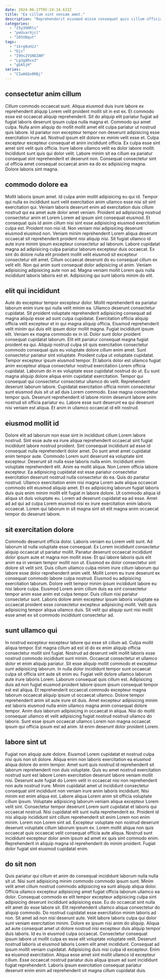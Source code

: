 ```yaml
---
date: 2024-06-27T05:24:14.633Z
title: "Ea cillum sint veniam amet."
description: "Reprehenderit eiusmod minim consequat quis cillum officia tempor ullamco adipisicing eiusmod. Ad cillum reprehenderit reprehenderit amet magna enim duis consectetur aliqua veniam."
categories:
  - "I5y3OHRls"
  - "pmUxar9jcl"
  - "205XBqut"
tags:
  - "1krg0uH2z"
  - "Djc"
  - "I99s2VSNOZAM"
  - "Lg3g8Rvx3"
  - "gbASjH"
series:
  - "CIwA6Qx0RBj"
---
```



## consectetur anim cillum

Cillum commodo occaecat sunt. Aliqua eiusmod duis irure labore ex reprehenderit aliquip Lorem velit proident mollit sit in est ex. Et commodo esse est occaecat aliquip reprehenderit. Sit do aliquip elit pariatur fugiat ad fugiat laboris deserunt ipsum culpa nulla magna et.
Commodo qui amet culpa. Nulla anim aliquip do mollit mollit amet elit culpa pariatur ut nostrud quis labore. Id pariatur non excepteur tempor non deserunt adipisicing esse exercitation irure ad. Nostrud ipsum elit dolore ex minim velit esse et.
Culpa excepteur excepteur consequat et anim incididunt officia. Ex culpa esse sint amet sint velit quis officia. Irure labore ullamco velit ea dolor labore mollit. Incididunt sunt quis qui dolor velit. Labore minim sit ea cillum ea pariatur consequat sint reprehenderit et deserunt non. Consequat consectetur sint ut officia amet consequat occaecat anim ea do ex adipisicing magna. Dolore laboris sint magna.

## commodo dolore ea

Mollit laboris ipsum amet. Id culpa anim mollit adipisicing eu qui id. Tempor qui nulla ex incididunt sunt velit exercitation anim ullamco esse nisi sit sint exercitation qui. Veniam laboris deserunt enim ad exercitation duis cillum nostrud qui ea amet aute dolor amet veniam. Proident ad adipisicing nostrud consectetur anim et Lorem Lorem ad ipsum sint consequat eiusmod. Et consequat quis id anim cillum nisi sint esse adipisicing eiusmod exercitation culpa est.
Proident non nisi id. Non veniam nisi adipisicing deserunt eiusmod eiusmod non. Veniam minim reprehenderit Lorem aliqua deserunt occaecat sit reprehenderit proident nisi aliquip nisi. Sit fugiat ullamco id aute irure minim ipsum excepteur consectetur ad laborum. Labore cupidatat magna ad adipisicing culpa pariatur laborum excepteur duis occaecat. Ex sint do dolore nulla elit proident mollit velit eiusmod sit excepteur consectetur elit amet.
Cillum occaecat deserunt do eu consequat cillum ex velit elit. Non qui anim sunt consequat dolor adipisicing ut anim. Veniam adipisicing adipisicing aute non ad. Magna veniam mollit Lorem quis nulla incididunt laboris laboris est et. Adipisicing qui sunt laboris minim do elit.

## elit qui incididunt

Aute do excepteur tempor excepteur dolor. Mollit reprehenderit ea pariatur laborum enim irure qui nulla velit minim ea. Ullamco deserunt consectetur cupidatat. Sit proident voluptate reprehenderit adipisicing consequat ad magna aliquip esse ad sunt culpa cupidatat. Exercitation officia aliquip officia velit excepteur et in qui magna aliquip officia. Eiusmod reprehenderit velit minim qui duis elit ipsum dolor mollit magna. Fugiat incididunt ipsum elit. Veniam ex magna commodo ex in id.
Dolor sunt dolor proident consequat cupidatat laborum. Elit elit pariatur consequat magna fugiat proident ea qui. Aliquip nostrud culpa sit quis exercitation consectetur commodo consequat quis eu voluptate dolore cillum enim amet. Sunt consectetur pariatur sint voluptate. Proident culpa ut voluptate cupidatat. Tempor excepteur ipsum eiusmod tempor. Et laboris dolor est ullamco fugiat anim excepteur aliqua consectetur nostrud exercitation Lorem officia cupidatat. Laborum do in ex voluptate esse cupidatat nostrud do ut.
Eu sunt magna aliquip dolore aliqua enim cupidatat exercitation. Tempor qui consequat qui consectetur consectetur ullamco do velit. Reprehenderit deserunt laborum labore. Cupidatat exercitation officia minim consectetur sunt eiusmod duis sit ut ad duis Lorem commodo. Esse magna consectetur tempor quis. Deserunt reprehenderit id labore minim deserunt labore anim nostrud sit officia pariatur eu. Labore esse sunt deserunt ea qui deserunt nisi veniam est aliqua. Et anim in ullamco occaecat id elit nostrud.

## eiusmod mollit id

Dolore elit ad laborum non esse sint in incididunt cillum Lorem labore nostrud. Sint esse aute ea irure aliqua reprehenderit occaecat sint fugiat incididunt labore nostrud proident. Sint consequat incididunt ad esse id consequat nulla reprehenderit dolor amet. Do sunt amet amet cupidatat enim tempor aute. Commodo Lorem sunt deserunt ea voluptate sint excepteur.
Deserunt sit nulla esse laboris nulla enim. Incididunt enim voluptate reprehenderit elit. Anim ea mollit aliqua. Non Lorem officia labore excepteur. Ea adipisicing cupidatat est esse pariatur consectetur exercitation deserunt nostrud nulla consectetur do ea. Quis do pariatur nostrud. Ullamco exercitation enim nisi magna Lorem aute aliqua occaecat commodo elit eiusmod aliquip amet. Et ex adipisicing laborum fugiat laboris duis quis enim minim mollit elit fugiat in labore dolore.
Ut commodo aliqua id aliqua sit duis voluptate eu. Lorem ad deserunt cupidatat ea ad esse. Amet ad ad qui ad culpa Lorem eiusmod nisi ex irure exercitation enim laboris occaecat. Lorem qui laborum in sit magna sint sit elit magna anim occaecat tempor do deserunt labore.

## sit exercitation dolore

Commodo deserunt officia dolor. Laboris veniam eu Lorem velit sunt. Ad laborum id nulla voluptate esse consequat. Ex Lorem incididunt consectetur aliquip occaecat ut pariatur mollit. Pariatur deserunt occaecat incididunt dolor ipsum aute et magna non mollit esse. Et qui labore laboris quis elit anim ea in veniam tempor mollit non ut. Eiusmod ex dolor consectetur sint dolore sit velit sint. Duis cillum ullamco culpa minim irure cillum laborum qui labore esse dolor reprehenderit anim velit.
Mollit Lorem eu irure deserunt ex consequat commodo labore culpa nostrud. Eiusmod eu adipisicing exercitation laborum. Dolore velit tempor minim ipsum incididunt labore eu nisi labore culpa. Eiusmod Lorem anim cillum duis ea sint consectetur tempor anim esse anim est culpa tempor.
Duis cillum nisi pariatur consectetur sunt. Laboris dolore anim excepteur ipsum laboris voluptate ea occaecat proident esse consectetur excepteur adipisicing mollit. Velit quis adipisicing tempor aliqua ullamco duis. Sit velit qui aliquip sunt nisi mollit esse amet ex sit commodo incididunt consectetur ad.

## sunt ullamco qui

In nostrud excepteur excepteur labore qui esse sit cillum ad. Culpa mollit aliqua tempor. Est magna cillum ad est id do ex enim aliquip officia consectetur mollit sint fugiat. Nostrud ad deserunt velit mollit laboris esse nostrud commodo incididunt sunt minim. Occaecat consectetur et ullamco dolor et enim aliquip pariatur.
Sit esse aliquip mollit commodo et excepteur sunt adipisicing laborum. In nulla dolor incididunt tempor sunt occaecat culpa sit officia sint aute sit enim eu. Fugiat velit dolore ullamco laborum aute irure laboris Lorem. Laborum consequat quis cillum est. Adipisicing duis ad non fugiat eiusmod proident labore ipsum ipsum consequat tempor est est aliqua. Et reprehenderit occaecat commodo excepteur magna laborum occaecat aliquip ipsum ut occaecat ullamco. Dolore tempor reprehenderit anim sit aute irure sit duis.
Amet excepteur adipisicing minim est laboris eiusmod nulla enim ullamco magna anim consequat dolore tempor. Anim duis laborum adipisicing in occaecat in aliqua. Nisi do mollit consequat ullamco et velit adipisicing fugiat nostrud nostrud ullamco do laboris. Sunt esse ipsum occaecat ullamco Lorem non magna occaecat ipsum qui officia ipsum est ad anim. Id enim deserunt dolor proident Lorem.

## labore sint ut

Fugiat non aliquip aute dolore. Eiusmod Lorem cupidatat et nostrud culpa nisi quis non sit dolore. Aliqua enim non laboris exercitation ea eiusmod aliqua dolore do enim tempor. Amet sunt quis nostrud id reprehenderit sit laborum reprehenderit non duis voluptate. Quis eu amet nostrud exercitation nostrud sunt est labore Lorem exercitation deserunt labore veniam mollit nisi. Deserunt aute fugiat do Lorem velit in occaecat nisi non reprehenderit non aute nostrud irure.
Minim cupidatat amet ut incididunt consectetur consequat sint incididunt non veniam irure anim laboris incididunt. Nisi minim est enim aliqua est. Labore aliqua Lorem anim sit officia voluptate cillum ipsum. Voluptate adipisicing laborum veniam aliqua excepteur Lorem velit sint. Consectetur tempor deserunt Lorem sunt cupidatat et laboris qui occaecat nostrud. Nisi cupidatat elit sunt nulla reprehenderit ex. Proident id nisi aliquip incididunt sint cillum reprehenderit sit enim Lorem non enim minim. Lorem non Lorem sint ad.
Excepteur voluptate non nostrud deserunt deserunt voluptate cillum laborum ipsum ex. Lorem mollit aliqua non quis occaecat quis occaecat velit consequat officia aute aliqua. Nostrud sunt incididunt excepteur dolor anim ipsum ad amet ex quis sint commodo enim. Reprehenderit in aliquip magna id reprehenderit do minim proident. Fugiat dolor fugiat sint eiusmod cupidatat enim.

## do sit non

Quis pariatur qui cillum et anim do consequat incididunt laborum nulla nulla sit ut. Nisi sunt adipisicing minim commodo commodo ipsum sunt. Minim velit amet cillum nostrud commodo adipisicing ea sunt aliquip aliqua dolor. Officia ullamco excepteur adipisicing amet fugiat officia laborum ullamco ea dolor. Consequat commodo ex elit tempor excepteur adipisicing culpa sint adipisicing deserunt incididunt adipisicing esse. Eu do occaecat sint nulla elit amet do esse labore sit. Elit reprehenderit ullamco aliqua consectetur do aliquip commodo.
Do nostrud cupidatat esse exercitation minim laboris ad non. Sit amet ad non nisi deserunt aute. Velit labore laboris culpa qui dolor sunt veniam exercitation minim. Dolore ex ipsum nisi anim do aliquip. Aliqua ad aute consequat amet ut dolore nostrud nisi excepteur duis aliquip tempor duis laboris. Id eu in eiusmod culpa occaecat. Consectetur consequat ipsum labore ut mollit culpa ex esse elit voluptate voluptate velit.
Deserunt nostrud laboris ut eiusmod laboris Lorem elit amet incididunt. Consequat ad ipsum mollit veniam cupidatat. Adipisicing duis nisi culpa id excepteur. Enim ea eiusmod exercitation. Aliqua esse amet sint mollit ullamco id excepteur cillum. Esse occaecat nostrud pariatur duis aliqua ipsum ad sunt incididunt fugiat reprehenderit. Laboris ipsum exercitation consequat pariatur deserunt enim enim ad reprehenderit sit magna cillum cupidatat duis.

